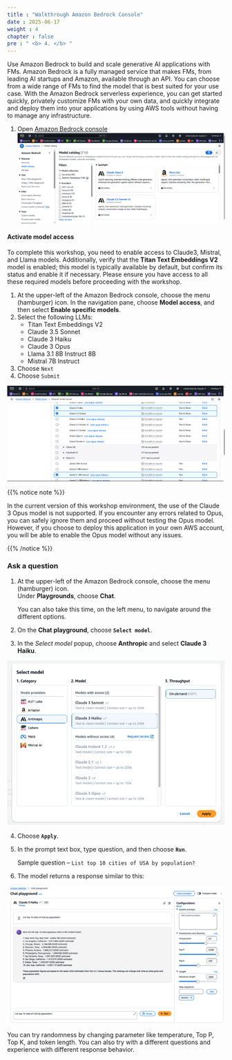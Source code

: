 ```yaml
---
title : "Walkthrough Amazon Bedrock Console"
date : 2025-06-17
weight : 4
chapter : false
pre : " <b> 4. </b> "
---
```


Use Amazon Bedrock to build and scale generative AI applications with FMs. Amazon Bedrock is a fully managed service that makes FMs, from leading AI startups and Amazon, available through an API. You can choose from a wide range of FMs to find the model that is best suited for your use case. With the Amazon Bedrock serverless experience, you can get started quickly, privately customize FMs with your own data, and quickly integrate and deploy them into your applications by using AWS tools without having to manage any infrastructure.
1. Open [Amazon Bedrock console](https://console.aws.amazon.com/bedrock/home)
![ConnectPrivate](https://github.com/PVinhP/PPV_Workshop_01/blob/main/Workshop/static/images/anh/anh19.png?raw=true)
#### Activate model access

To complete this workshop, you need to enable access to Claude3, Mistral, and Llama models. Additionally, verify that the **Titan Text Embeddings V2** model is enabled; this model is typically available by default, but confirm its status and enable it if necessary. Please ensure you have access to all these required models before proceeding with the workshop.

1. At the upper-left of the Amazon Bedrock console, choose the menu (hamburger) icon. In the navigation pane, choose **Model access**, and then select **Enable specific models**.
2. Select the following LLMs:
   - Titan Text Embeddings V2
   - Claude 3.5 Sonnet
   - Claude 3 Haiku
   - Claude 3 Opus
   - Llama 3.1 8B Instruct 8B
   - Mistral 7B Instruct
3. Choose `Next`
4. Choose `Submit`

![ConnectPrivate](https://github.com/PVinhP/PPV_Workshop_01/blob/main/Workshop/static/images/anh/anh20.png?raw=true)


{{% notice note %}}

In the current version of this workshop environment, the use of the Claude 3 Opus model is not supported. If you encounter any errors related to Opus, you can safely ignore them and proceed without testing the Opus model. However, if you choose to deploy this application in your own AWS account, you will be able to enable the Opus model without any issues.

{{% /notice %}}

### Ask a question

1. At the upper-left of the Amazon Bedrock console, choose the menu (hamburger) icon.  
   Under **Playgrounds**, choose **Chat**.

   You can also take this time, on the left menu, to navigate around the different options.

2. On the **Chat playground**, choose **`Select model`**.
3. In the *Select model* popup, choose **Anthropic** and select **Claude 3 Haiku**.



![ConnectPrivate](https://github.com/PVinhP/PPV_Workshop_01/blob/main/Workshop/static/images/4.Activatemodelaccess/002.png?raw=true)

4. Choose **`Apply`**.

5. In the prompt text box, type question, and then choose **`Run`**.

   Sample question – `List top 10 cities of USA by population?`

6. The model returns a response similar to this:

![ConnectPrivate](https://github.com/PVinhP/PPV_Workshop_01/blob/main/Workshop/static/images/4.Activatemodelaccess/003.png?raw=true)

You can try randomness by changing parameter like temperature, Top P, Top K, and token length. You can also try with a different questions and experience with different response behavior.